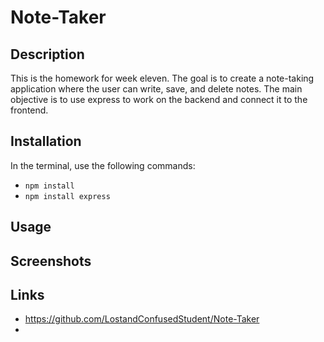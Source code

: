 # Note-Taker

## Description

This is the homework for week eleven. The goal is to create a note-taking application where the user can write, save, and delete notes. The main objective is to use express to work on the backend and connect it to the frontend. 

## Installation

In the terminal, use the following commands:

* `npm install`
* `npm install express`

## Usage

## Screenshots

## Links

* https://github.com/LostandConfusedStudent/Note-Taker
* 